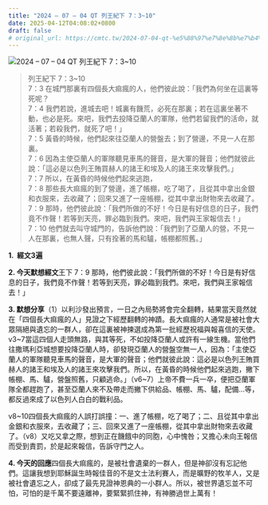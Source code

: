 ```yaml
---
title: "2024 – 07 – 04 QT 列王紀下 7：3~10"
date: 2025-04-12T04:08:02+0800
draft: false
# original_url: https://cmtc.tw/2024-07-04-qt-%e5%88%97%e7%8e%8b%e7%b4%80%e4%b8%8b-7%ef%bc%9a310
---
```


![2024 – 07 – 04 QT 列王紀下 7：3~10](/images/qt.jpg  "2024 – 07 – 04 QT 列王紀下 7：3~10")

> 列王紀下 7：3~10  
> 7：3 在城門那裏有四個長大痲瘋的人，他們彼此說：「我們為何坐在這裏等死呢？  
> 7：4 我們若說，進城去吧！城裏有饑荒，必死在那裏；若在這裏坐著不動，也必是死。來吧，我們去投降亞蘭人的軍隊，他們若留我們的活命，就活著；若殺我們，就死了吧！」  
> 7：5 黃昏的時候，他們起來往亞蘭人的營盤去；到了營邊，不見一人在那裏。  
> 7：6 因為主使亞蘭人的軍隊聽見車馬的聲音，是大軍的聲音；他們就彼此說：「這必是以色列王賄買赫人的諸王和埃及人的諸王來攻擊我們。」  
> 7：7 所以，在黃昏的時候他們起來逃跑，  
> 7：8 那些長大痲瘋的到了營邊，進了帳棚，吃了喝了，且從其中拿出金銀和衣服來，去收藏了；回來又進了一座帳棚，從其中拿出財物來去收藏了。  
> 7：9 那時，他們彼此說：「我們所做的不好！今日是有好信息的日子，我們竟不作聲！若等到天亮，罪必臨到我們。來吧，我們與王家報信去！」  
> 7：10 他們就去叫守城門的，告訴他們說：「我們到了亞蘭人的營，不見一人在那裏，也無人聲，只有拴著的馬和驢，帳棚都照舊。」

**1.  經文3遍**

**2. 今天默想經文**王下 7：9 那時，他們彼此說：「我們所做的不好！今日是有好信息的日子，我們竟不作聲！若等到天亮，罪必臨到我們。來吧，我們與王家報信去！」

**3. 默想分享**（1）以利沙發出預言，一日之內局勢將會完全翻轉，結果當天竟然就在「四個長大痲瘋的人」見證之下經歷翻轉的神蹟。長大痲瘋的人通常是被社會大眾隔絕與遺忘的一群人，卻在這裏被神揀選成為第一批經歷祝福與報喜信的天使。v3~7當這四個人走頭無路，與其等死，不如投降亞蘭人或許有一線生機。當他們往撒瑪利亞城想要投降亞蘭人時，卻發現亞蘭人的營盤空無一人，因為：「主使亞蘭人的軍隊聽見車馬的聲音，是大軍的聲音；他們就彼此說：這必是以色列王賄買赫人的諸王和埃及人的諸王來攻擊我們。所以，在黃昏的時候他們起來逃跑，撇下帳棚、馬、驢，營盤照舊，只顧逃命。」（v6~7）上帝不費一兵一卒，便把亞蘭軍隊全都趕跑了，甚至亞蘭人來不及帶走而撇下供給品、帳棚、馬、驢，配備…等，都反過來成了以色列人白白的戰利品。

v8~10四個長大痲瘋的人誤打誤撞：一、進了帳棚，吃了喝了；二、且從其中拿出金銀和衣服來，去收藏了；三、回來又進了一座帳棚，從其中拿出財物來去收藏了。（v8）又吃又拿之際，想到正在饑餓中的同胞，心中愧咎；又擔心未向王報信而受到責罰，於是起來報信，告訴守門之人。

**4. 今天的回應**四個長大痲瘋的，是被社會遺棄的一群人，但是神卻沒有忘記他們。這讓我想到耶穌誕生時報佳音的不是文士法利賽人，而是曠野的牧羊人，又是被社會遺忘之人，卻成了最先見證神恩典的一小群人。所以，被世界遺忘並不可怕，可怕的是千萬不要遠離神，要緊緊抓住神，有神勝過世上萬有！